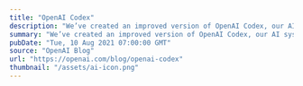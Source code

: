 ```yaml
---
title: "OpenAI Codex"
description: "We’ve created an improved version of OpenAI Codex, our AI system that translates natural language to code, and we are releasing it through our API in private beta starting today."
summary: "We’ve created an improved version of OpenAI Codex, our AI system that translates natural language to code, and we are releasing it through our API in private beta starting today."
pubDate: "Tue, 10 Aug 2021 07:00:00 GMT"
source: "OpenAI Blog"
url: "https://openai.com/blog/openai-codex"
thumbnail: "/assets/ai-icon.png"
---
```


